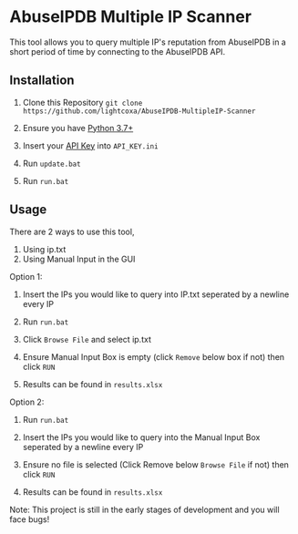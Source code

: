 # AbuseIPDB Multiple IP Scanner
This tool allows you to query multiple IP's reputation from AbuseIPDB in a short period of time by connecting to the AbuseIPDB API.

## Installation
1. Clone this Repository
    `git clone https://github.com/lightcoxa/AbuseIPDB-MultipleIP-Scanner`

2. Ensure you have [Python 3.7+](https://www.python.org/downloads/release/python-379/)
3. Insert your [API Key](https://www.abuseipdb.com/account/api) into `API_KEY.ini`
4. Run `update.bat`
5. Run `run.bat`

## Usage
There are 2 ways to use this tool,
1. Using ip.txt
2. Using Manual Input in the GUI

Option 1:

1. Insert the IPs you would like to query into IP.txt seperated by a newline every IP

2. Run `run.bat`

3. Click `Browse File` and select ip.txt

4. Ensure Manual Input Box is empty (click `Remove` below box if not) then click `RUN`

5. Results can be found in `results.xlsx`

Option 2:

1. Run `run.bat`

2. Insert the IPs you would like to query into the Manual Input Box seperated by a newline every IP

3. Ensure no file is selected (Click Remove below `Browse File` if not) then click `RUN`

4. Results can be found in `results.xlsx`



Note:
This project is still in the early stages of development and you will face bugs!
